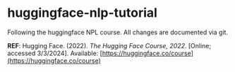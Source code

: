 # huggingface-nlp-tutorial
Following the huggingface NPL course. All changes are documented via git.

**REF**: Hugging Face. (2022). *The Hugging Face Course, 2022*. [Online; accessed 3/3/2024]. Available: [https://huggingface.co/course](https://huggingface.co/course)

